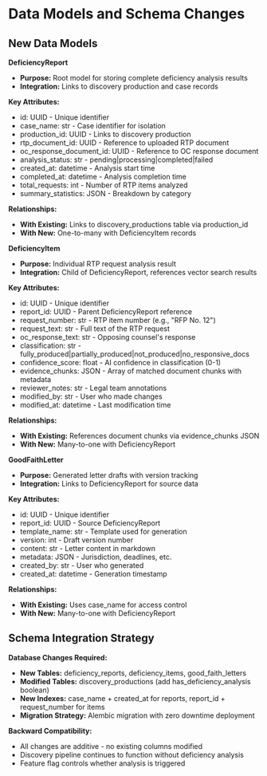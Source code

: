 # Data Models and Schema Changes

## New Data Models

**DeficiencyReport**
- **Purpose:** Root model for storing complete deficiency analysis results
- **Integration:** Links to discovery production and case records

**Key Attributes:**
- id: UUID - Unique identifier
- case_name: str - Case identifier for isolation
- production_id: UUID - Links to discovery production
- rtp_document_id: UUID - Reference to uploaded RTP document
- oc_response_document_id: UUID - Reference to OC response document
- analysis_status: str - pending|processing|completed|failed
- created_at: datetime - Analysis start time
- completed_at: datetime - Analysis completion time
- total_requests: int - Number of RTP items analyzed
- summary_statistics: JSON - Breakdown by category

**Relationships:**
- **With Existing:** Links to discovery_productions table via production_id
- **With New:** One-to-many with DeficiencyItem records

**DeficiencyItem**
- **Purpose:** Individual RTP request analysis result
- **Integration:** Child of DeficiencyReport, references vector search results

**Key Attributes:**
- id: UUID - Unique identifier
- report_id: UUID - Parent DeficiencyReport reference
- request_number: str - RTP item number (e.g., "RFP No. 12")
- request_text: str - Full text of the RTP request
- oc_response_text: str - Opposing counsel's response
- classification: str - fully_produced|partially_produced|not_produced|no_responsive_docs
- confidence_score: float - AI confidence in classification (0-1)
- evidence_chunks: JSON - Array of matched document chunks with metadata
- reviewer_notes: str - Legal team annotations
- modified_by: str - User who made changes
- modified_at: datetime - Last modification time

**Relationships:**
- **With Existing:** References document chunks via evidence_chunks JSON
- **With New:** Many-to-one with DeficiencyReport

**GoodFaithLetter**
- **Purpose:** Generated letter drafts with version tracking
- **Integration:** Links to DeficiencyReport for source data

**Key Attributes:**
- id: UUID - Unique identifier
- report_id: UUID - Source DeficiencyReport
- template_name: str - Template used for generation
- version: int - Draft version number
- content: str - Letter content in markdown
- metadata: JSON - Jurisdiction, deadlines, etc.
- created_by: str - User who generated
- created_at: datetime - Generation timestamp

**Relationships:**
- **With Existing:** Uses case_name for access control
- **With New:** Many-to-one with DeficiencyReport

## Schema Integration Strategy

**Database Changes Required:**
- **New Tables:** deficiency_reports, deficiency_items, good_faith_letters
- **Modified Tables:** discovery_productions (add has_deficiency_analysis boolean)
- **New Indexes:** case_name + created_at for reports, report_id + request_number for items
- **Migration Strategy:** Alembic migration with zero downtime deployment

**Backward Compatibility:**
- All changes are additive - no existing columns modified
- Discovery pipeline continues to function without deficiency analysis
- Feature flag controls whether analysis is triggered
